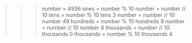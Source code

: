 >>> number = 4936
>>> ones = number % 10
>>> number = number // 10
>>> tens = number % 10
>>> tens
3
>>> number = number // 10
>>> number
49
>>> hundreds = number % 10
>>> hundreds
9
>>> number = number // 10
>>> number
4
>>> thousands = number // 10
>>> thousands
0
>>> thousands = number % 10
>>> thousands
4